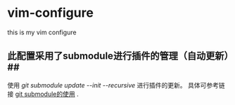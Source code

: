# vim-configure
this is my vim configure

## 此配置采用了submodule进行插件的管理（自动更新）##
使用 *git submodule update --init --recursive* 进行插件的更新。
具体可参考链接 [git submodule的使用](http://blog.csdn.net/wangjia55/article/details/24400501) .
